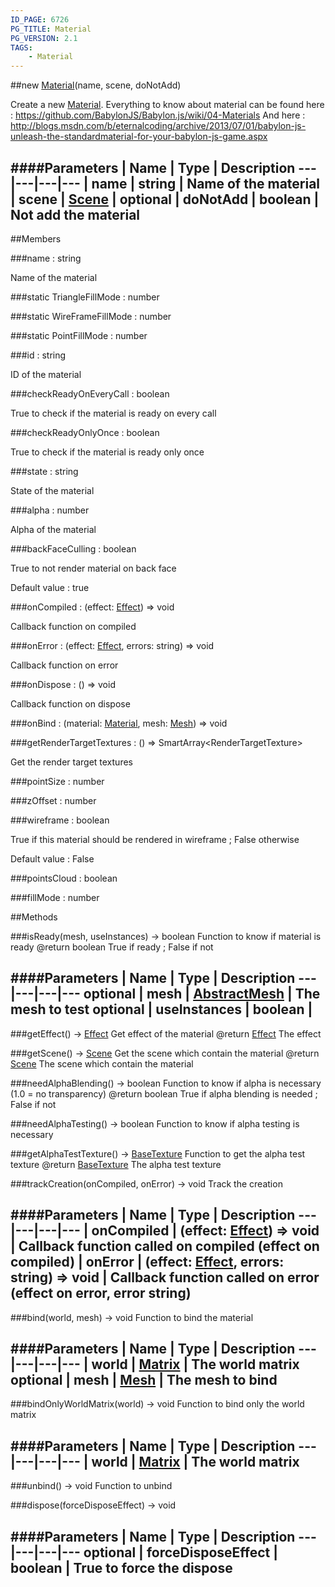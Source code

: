 ```yaml
---
ID_PAGE: 6726
PG_TITLE: Material
PG_VERSION: 2.1
TAGS:
    - Material
---
```

##new [Material](page.php?p=6726)(name, scene, doNotAdd)



Create a new [Material](page.php?p=6726).
Everything to know about material can be found here : https://github.com/BabylonJS/Babylon.js/wiki/04-Materials
And here : http://blogs.msdn.com/b/eternalcoding/archive/2013/07/01/babylon-js-unleash-the-standardmaterial-for-your-babylon-js-game.aspx




####Parameters
 | Name | Type | Description
---|---|---|---
 | name | string | Name of the material
 | scene | [Scene](page.php?p=6662) | 
optional | doNotAdd | boolean | Not add the material
---

##Members

###name : string




Name of the material



###static TriangleFillMode : number




###static WireFrameFillMode : number




###static PointFillMode : number




###id : string




ID of the material



###checkReadyOnEveryCall : boolean




True to check if the material is ready on every call



###checkReadyOnlyOnce : boolean




True to check if the material is ready only once



###state : string




State of the material



###alpha : number




Alpha of the material



###backFaceCulling : boolean




True to not render material on back face

Default value : true



###onCompiled : (effect: [Effect](page.php?p=6725)) =&gt; void




Callback function on compiled



###onError : (effect: [Effect](page.php?p=6725), errors: string) =&gt; void




Callback function on error



###onDispose : () =&gt; void




Callback function on dispose



###onBind : (material: [Material](page.php?p=6726), mesh: [Mesh](page.php?p=6659)) =&gt; void




###getRenderTargetTextures : () =&gt; SmartArray&lt;RenderTargetTexture&gt;




Get the render target textures






###pointSize : number




###zOffset : number


###wireframe : boolean




True if this material should be rendered in wireframe ; False otherwise

Default value : False



###pointsCloud : boolean




###fillMode : number









##Methods

###isReady(mesh, useInstances) &rarr; boolean
Function to know if material is ready
@return boolean True if ready ; False if not





####Parameters
 | Name | Type | Description
---|---|---|---
optional | mesh | [AbstractMesh](page.php?p=6657) | The mesh to test
optional | useInstances | boolean | 
---

###getEffect() &rarr; [Effect](page.php?p=6725)
Get effect of the material
@return [Effect](page.php?p=6725) The effect






###getScene() &rarr; [Scene](page.php?p=6662)
Get the scene which contain the material
@return [Scene](page.php?p=6662) The scene which contain the material






###needAlphaBlending() &rarr; boolean
Function to know if alpha is necessary (1.0 = no transparency)
@return boolean True if alpha blending is needed ; False if not






###needAlphaTesting() &rarr; boolean
Function to know if alpha testing is necessary






###getAlphaTestTexture() &rarr; [BaseTexture](page.php?p=6731)
Function to get the alpha test texture
@return [BaseTexture](page.php?p=6731) The alpha test texture






###trackCreation(onCompiled, onError) &rarr; void
Track the creation





####Parameters
 | Name | Type | Description
---|---|---|---
 | onCompiled | (effect: [Effect](page.php?p=6725)) =&gt; void | Callback function called on compiled (effect on compiled)
 | onError | (effect: [Effect](page.php?p=6725), errors: string) =&gt; void | Callback function called on error (effect on error, error string)
---

###bind(world, mesh) &rarr; void
Function to bind the material





####Parameters
 | Name | Type | Description
---|---|---|---
 | world | [Matrix](page.php?p=6754) | The world matrix
optional | mesh | [Mesh](page.php?p=6659) | The mesh to bind
---

###bindOnlyWorldMatrix(world) &rarr; void
Function to bind only the world matrix





####Parameters
 | Name | Type | Description
---|---|---|---
 | world | [Matrix](page.php?p=6754) | The world matrix
---

###unbind() &rarr; void
Function to unbind






###dispose(forceDisposeEffect) &rarr; void

####Parameters
 | Name | Type | Description
---|---|---|---
optional | forceDisposeEffect | boolean | True to force the dispose
---
